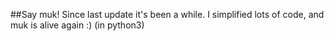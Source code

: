 ##Say muk!
Since last update it's been a while.
I simplified lots of code, and muk is alive again :) (in python3)

